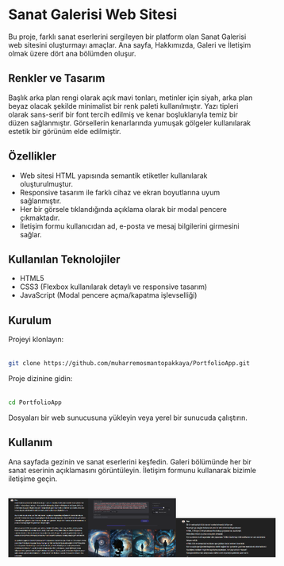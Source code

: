 # Sanat Galerisi Web Sitesi
Bu proje, farklı sanat eserlerini sergileyen bir platform olan Sanat Galerisi web sitesini oluşturmayı amaçlar. Ana sayfa, Hakkımızda, Galeri ve İletişim olmak üzere dört ana bölümden oluşur.

## Renkler ve Tasarım
Başlık arka plan rengi olarak açık mavi tonları, metinler için siyah, arka plan beyaz olacak şekilde minimalist bir renk paleti kullanılmıştır. Yazı tipleri olarak sans-serif bir font tercih edilmiş ve kenar boşluklarıyla temiz bir düzen sağlanmıştır. Görsellerin kenarlarında yumuşak gölgeler kullanılarak estetik bir görünüm elde edilmiştir.

## Özellikler
- Web sitesi HTML yapısında semantik etiketler kullanılarak oluşturulmuştur.
- Responsive tasarım ile farklı cihaz ve ekran boyutlarına uyum sağlanmıştır.
- Her bir görsele tıklandığında açıklama olarak bir modal pencere çıkmaktadır.
- İletişim formu kullanıcıdan ad, e-posta ve mesaj bilgilerini girmesini sağlar.

## Kullanılan Teknolojiler
- HTML5
- CSS3 (Flexbox kullanılarak detaylı ve responsive tasarım)
- JavaScript (Modal pencere açma/kapatma işlevselliği)

## Kurulum
Projeyi klonlayın:
 ```bash

git clone https://github.com/muharremosmantopakkaya/PortfolioApp.git
 ```
Proje dizinine gidin:

 ```bash

cd PortfolioApp
 ```
Dosyaları bir web sunucusuna yükleyin veya yerel bir sunucuda çalıştırın.

## Kullanım
Ana sayfada gezinin ve sanat eserlerini keşfedin.
Galeri bölümünde her bir sanat eserinin açıklamasını görüntüleyin.
İletişim formunu kullanarak bizimle iletişime geçin.

## Kullandığım promptlar 
<div style="display:flex; justify-content: space-between;">

  <img src="promptgorsel/chatprompt.png" alt="Chat Prompt" style="width:32%; margin-top: -40px;">
  <img src="promptgorsel/imageprompt.png" alt="Image Prompt" style="width:35%; margin-top: -40px;">
  <img src="promptgorsel/baslangicprompt.png" alt="Chat Prompt Başlangıç" style="width:40%;">
</div>



